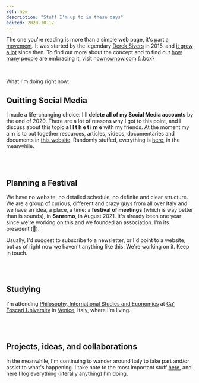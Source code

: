 ```yaml
---
ref: now
description: "Stuff I'm up to in these days"
edited: 2020-10-17
---
```

The one you're reading is more than a simple web page, it's part [a movement](https://sive.rs/nowff). It was started by the legendary [Derek Sivers](https://sive.rs) in 2015, and [it grew a lot](https://sive.rs/now3) since then. To find out more about the concept and to find out [how many people](https://nownownow.com) are embracing it, visit [nownownow.com](https://nownownow.com/about)
{:.box}

<br>

What I'm doing right now:

## Quitting Social Media

I made a life-changing choice: I'll **delete all of my Social Media accounts** by the end of 2020. There are a lot of reasons why I got to this point, and I discuss about this topic  **a l l  t h e  t i m e**  with my friends. At the moment my aim is to put together resources, articles, videos, documentaries and documents in [this website](https://quitsocialmedia.club). Randomly stuffed, everything is [here](/internet-freedom), in the meanwhile.

<br>
<br>

## Planning a Festival

We have no website, no detailed schedule, no definite and clear structure. We are a group of curious, different and crazy guys from all over Italy and we have an idea, a place, a time: a **festival of meetings** (which is way better than is sounds), in **Sanremo**, in August 2021. It's already been one year since we're working on this and we founded an association. I'm its president (🤯).

Usually, I'd suggest to subscribe to a newsletter, or I'd point to a website, but as of right now we haven't anything like this. We're working on it. Keep in touch.

<br>
<br>

## Studying

I'm attending [Philosophy, International Studies and Economics](https://unive.it/pise) at [Ca' Foscari University](https://unive.it) in [Venice](https://www.comune.venezia.it/), Italy, where I'm living.

<br>
<br>

## Projects, ideas, and collaborations

In the meanwhile, I'm continuing to wander around Italy to take part and/or assist to what's happening. I take note to the most important stuff [here](/stuff), and [here](/tuttopiu) I log everything (literally anything) I'm doing.
